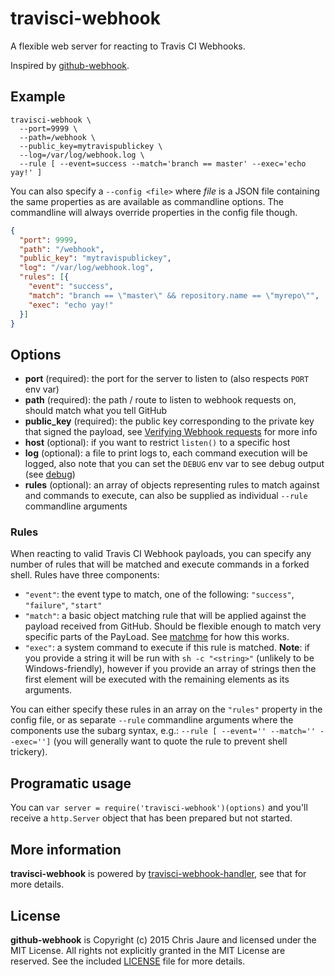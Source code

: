 # travisci-webhook

A flexible web server for reacting to Travis CI Webhooks.

Inspired by [github-webhook](https://github.com/rvagg/github-webhook).

## Example

```text
travisci-webhook \
  --port=9999 \
  --path=/webhook \
  --public_key=mytravispublickey \
  --log=/var/log/webhook.log \
  --rule [ --event=success --match='branch == master' --exec='echo yay!' ]
```

You can also specify a `--config <file>` where *file* is a JSON file containing the same properties as are available as commandline options. The commandline will always override properties in the config file though.

```json
{
  "port": 9999,
  "path": "/webhook",
  "public_key": "mytravispublickey",
  "log": "/var/log/webhook.log",
  "rules": [{
    "event": "success",
    "match": "branch == \"master\" && repository.name == \"myrepo\"",
    "exec": "echo yay!"
  }]
}
```

## Options

* **port** (required): the port for the server to listen to (also respects `PORT` env var)
* **path** (required): the path / route to listen to webhook requests on, should match what you tell GitHub
* **public_key** (required): the public key corresponding to the private key that signed the payload, see [Verifying Webhook requests](https://docs.travis-ci.com/user/notifications#Verifying-Webhook-requests) for more info
* **host** (optional): if you want to restrict `listen()` to a specific host
* **log** (optional): a file to print logs to, each command execution will be logged, also note that you can set the `DEBUG` env var to see debug output (see [debug](https://github.com/visionmedia/debug))
* **rules** (optional): an array of objects representing rules to match against and commands to execute, can also be supplied as individual `--rule` commandline arguments

### Rules

When reacting to valid Travis CI Webhook payloads, you can specify any number of rules that will be matched and execute commands in a forked shell. Rules have three components:

* `"event"`: the event type to match, one of the following: `"success"`, `"failure"`, `"start"`
* `"match"`: a basic object matching rule that will be applied against the payload received from GitHub. Should be flexible enough to match very specific parts of the PayLoad. See [matchme](https://github.com/DamonOehlman/matchme) for how this works.
* `"exec"`: a system command to execute if this rule is matched. **Note**: if you provide a string it will be run with `sh -c "<string>"` (unlikely to be Windows-friendly), however if you provide an array of strings then the first element will be executed with the remaining elements as its arguments.

You can either specify these rules in an array on the `"rules"` property in the config file, or as separate `--rule` commandline arguments where the components use the subarg syntax, e.g.: `--rule [ --event='' --match='' --exec='']` (you will generally want to quote the rule to prevent shell trickery).

## Programatic usage

You can `var server = require('travisci-webhook')(options)` and you'll receive a `http.Server` object that has been prepared but not started.

## More information

**travisci-webhook** is powered by [travisci-webhook-handler](https://github.com/chrisjaure/travisci-webhook-handler), see that for more details.

## License

**github-webhook** is Copyright (c) 2015 Chris Jaure and licensed under the MIT License. All rights not explicitly granted in the MIT License are reserved. See the included [LICENSE](./LICENSE) file for more details.
